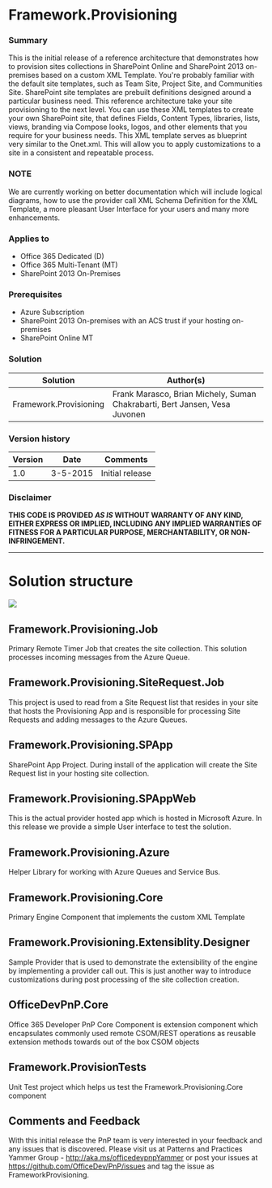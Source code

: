 # Framework.Provisioning #

### Summary ###
 
This is the initial release of a reference architecture that demonstrates how to provision sites collections in SharePoint Online and SharePoint 2013 on-premises based on a custom XML Template. You're probably familiar with the default site templates, such as Team Site, Project Site, and Communities Site. SharePoint site templates are prebuilt definitions designed around a particular business need. This reference architecture take your site provisioning to the next level.  You can use these XML templates to create your own SharePoint site, that defines Fields, Content Types, libraries, lists, views, branding via Compose looks, logos, and other elements that you require for your business needs. This XML template serves as blueprint very similar to the Onet.xml. This will allow you to apply customizations to a site in a consistent and repeatable process. 

### NOTE ###
We are currently working on better documentation which will include logical diagrams, how to use the provider call  XML Schema Definition for the XML Template, a more pleasant User Interface for your users and many more enhancements. 

### Applies to ###
- Office 365 Dedicated (D)
- Office 365 Multi-Tenant (MT)
- SharePoint 2013 On-Premises

### Prerequisites ###
- Azure Subscription
- SharePoint 2013 On-premises with an ACS trust if your hosting on-premises
- SharePoint Online MT 

### Solution ###
Solution | Author(s)
---------|----------
Framework.Provisioning | Frank Marasco, Brian Michely, Suman Chakrabarti, Bert Jansen, Vesa Juvonen


### Version history ###

Version  | Date | Comments
---------| -----| --------
1.0  | 3-5-2015 | Initial release

### Disclaimer ###
**THIS CODE IS PROVIDED *AS IS* WITHOUT WARRANTY OF ANY KIND, EITHER EXPRESS OR IMPLIED, INCLUDING ANY IMPLIED WARRANTIES OF FITNESS FOR A PARTICULAR PURPOSE, MERCHANTABILITY, OR NON-INFRINGEMENT.**

----------

# Solution structure #

![](http://i.imgur.com/fbkfFYS.png)

## Framework.Provisioning.Job ##
Primary Remote Timer Job that creates the site collection. This solution processes incoming messages from the Azure Queue. 

## Framework.Provisioning.SiteRequest.Job ##
This project is used to read from a Site Request list that resides in your site that hosts the Provisioning App and is responsible for processing Site Requests and adding messages to the Azure Queues. 

## Framework.Provisioning.SPApp ##
SharePoint App Project. During install of the application will create the Site Request list in your hosting site collection.

## Framework.Provisioning.SPAppWeb ##
This is the actual provider hosted app which is hosted in Microsoft Azure. In this release we provide a simple User interface to test the solution. 

## Framework.Provisioning.Azure ##
Helper Library for working with Azure Queues and Service Bus.

## Framework.Provisioning.Core ##
Primary Engine Component that implements the custom XML Template

## Framework.Provisioning.Extensiblity.Designer ##
Sample Provider that is used to demonstrate the extensibility of the engine by implementing a provider call out. This is just another way to introduce customizations during post processing of the site collection creation.

## OfficeDevPnP.Core ##
Office 365 Developer PnP Core Component is extension component which encapsulates commonly used remote CSOM/REST operations as reusable extension methods towards out of the box CSOM objects 

## Framework.ProvisionTests ##
Unit Test project which helps us test the Framework.Provisioning.Core component

## Comments and Feedback ##
With this initial release the PnP team is very interested in your feedback and any issues that is discovered. Please visit us at  Patterns and Practices Yammer Group - http://aka.ms/officedevpnpYammer or post your issues at https://github.com/OfficeDev/PnP/issues and tag the issue as FrameworkProvisioning.

